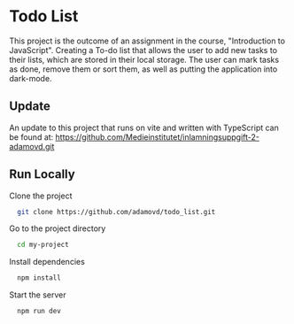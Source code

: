 # Todo List

This project is the outcome of an assignment in the course, "Introduction to JavaScript". Creating a To-do list that allows the user to add new tasks to their lists, which are stored in their local storage. The user can mark tasks as done, remove them or sort them, as well as putting the application into dark-mode.

## Update

An update to this project that runs on vite and written with TypeScript can be found at: https://github.com/Medieinstitutet/inlamningsuppgift-2-adamovd.git


## Run Locally

Clone the project

```bash
  git clone https://github.com/adamovd/todo_list.git
```

Go to the project directory

```bash
  cd my-project
```

Install dependencies

```bash
  npm install
```

Start the server

```bash
  npm run dev
```
